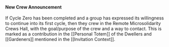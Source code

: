 #### New Crew Announcement
If Cycle Zero has been completed and a group has expressed its willingness to continue into its first cycle, then they crew in the Remote Microsolidarity Crews Hall, with the goal/purpose of the crew and a way to contact. This is marked as a contribution in the [[Personal Totem]] of the Dwellers and [[Gardeners]] mentioned in the [[Invitation Context]].